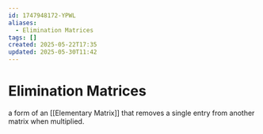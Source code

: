 ```yaml
---
id: 1747948172-YPWL
aliases:
  - Elimination Matrices
tags: []
created: 2025-05-22T17:35
updated: 2025-05-30T11:42
---
```


# Elimination Matrices
a form of an [[Elementary Matrix]] that removes a single entry from another matrix when multiplied.
